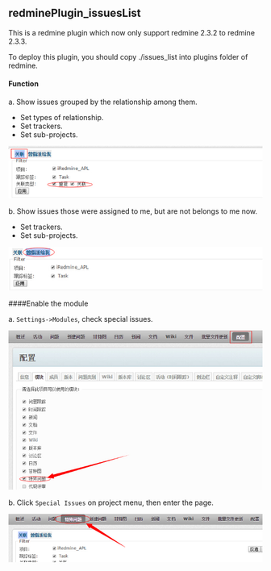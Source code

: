 ## redminePlugin_issuesList

This is a redmine plugin which now only support redmine 2.3.2 to redmine 2.3.3.

To deploy this plugin, you should copy ./issues_list into plugins folder of redmine.

#### Function

a. Show issues grouped by the relationship among them.

* Set types of relationship.
* Set trackers.
* Set sub-projects.

![image](https://github.com/nmgfrank/redminePlugin_issuesList/blob/master/readme_pic/relate.jpg) 

b. Show issues those were assigned to me, but are not belongs to me now.

* Set trackers.
* Set sub-projects.

![image](https://github.com/nmgfrank/redminePlugin_issuesList/blob/master/readme_pic/was_mine.jpg) 


####Enable the module

a. `Settings->Modules`, check special issues.

![image](https://github.com/nmgfrank/redminePlugin_issuesList/blob/master/readme_pic/setting.jpg) 

b. Click `Special Issues` on project menu, then enter the page.

![image](https://github.com/nmgfrank/redminePlugin_issuesList/blob/master/readme_pic/special_issues.jpg) 

